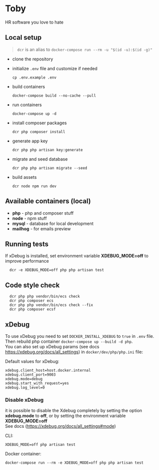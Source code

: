 # Toby

HR software you love to hate

## Local setup

> `dcr` is an alias to `docker-compose run --rm -u "$(id -u):$(id -g)"`

- clone the repository
- initialize `.env` file and customize if needed

      cp .env.example .env

- build containers

      docker-compose build --no-cache --pull

- run containers

      docker-compose up -d

- install composer packages

      dcr php composer install

- generate app key

      dcr php php artisan key:generate

- migrate and seed database

      dcr php php artisan migrate --seed

- build assets

      dcr node npm run dev

## Available containers (local)
- **php** - php and composer stuff
- **node** - npm stuff
- **mysql** - database for local development
- **mailhog** - for emails preview

## Running tests
If xDebug is installed, set environment variable **XDEBUG_MODE=off** to improve performance

      dcr -e XDEBUG_MODE=off php php artisan test


## Code style check
      dcr php php vendor/bin/ecs check
      dcr php composer ecs
      dcr php php vendor/bin/ecs check --fix
      dcr php composer ecsf

## xDebug

To use xDebug you need to set `DOCKER_INSTALL_XDEBUG` to `true` in `.env` file.\
Then rebuild php container `docker-compose up --build -d php`.\
You can also set up xDebug params (see docs https://xdebug.org/docs/all_settings) in `docker/dev/php/php.ini` file:

Default values for xDebug:
```
xdebug.client_host=host.docker.internal
xdebug.client_port=9003
xdebug.mode=debug
xdebug.start_with_request=yes
xdebug.log_level=0
```

### Disable xDebug
it is possible to disable the Xdebug completely by setting the option **xdebug.mode** to **off**,
or by setting the environment variable **XDEBUG_MODE=off**\
See docs (https://xdebug.org/docs/all_settings#mode)

CLI:
```
XDEBUG_MODE=off php artisan test
```
Docker container:
```
docker-compose run --rm -e XDEBUG_MODE=off php php artisan test
```